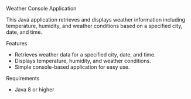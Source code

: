 Weather Console Application

This Java application retrieves and displays weather information including temperature, humidity, and weather conditions based on a specified city, date, and time.

Features
- Retrieves weather data for a specified city, date, and time.
- Displays temperature, humidity, and weather conditions.
- Simple console-based application for easy use.

Requirements
- Java 8 or higher
